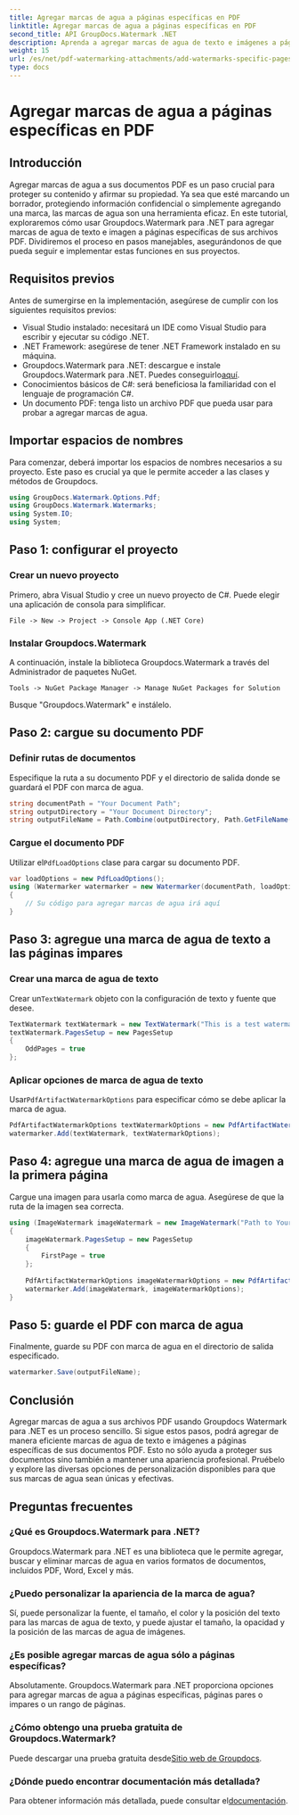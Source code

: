 ```yaml
---
title: Agregar marcas de agua a páginas específicas en PDF
linktitle: Agregar marcas de agua a páginas específicas en PDF
second_title: API GroupDocs.Watermark .NET
description: Aprenda a agregar marcas de agua de texto e imágenes a páginas específicas en archivos PDF usando Groupdocs para .NET. Siga nuestra guía detallada para proteger sus documentos.
weight: 15
url: /es/net/pdf-watermarking-attachments/add-watermarks-specific-pages-pdf/
type: docs
---
```

# Agregar marcas de agua a páginas específicas en PDF

## Introducción
Agregar marcas de agua a sus documentos PDF es un paso crucial para proteger su contenido y afirmar su propiedad. Ya sea que esté marcando un borrador, protegiendo información confidencial o simplemente agregando una marca, las marcas de agua son una herramienta eficaz. En este tutorial, exploraremos cómo usar Groupdocs.Watermark para .NET para agregar marcas de agua de texto e imagen a páginas específicas de sus archivos PDF. Dividiremos el proceso en pasos manejables, asegurándonos de que pueda seguir e implementar estas funciones en sus proyectos.
## Requisitos previos
Antes de sumergirse en la implementación, asegúrese de cumplir con los siguientes requisitos previos:
- Visual Studio instalado: necesitará un IDE como Visual Studio para escribir y ejecutar su código .NET.
- .NET Framework: asegúrese de tener .NET Framework instalado en su máquina.
-  Groupdocs.Watermark para .NET: descargue e instale Groupdocs.Watermark para .NET. Puedes conseguirlo[aquí](https://releases.groupdocs.com/Watermark/net/).
- Conocimientos básicos de C#: será beneficiosa la familiaridad con el lenguaje de programación C#.
- Un documento PDF: tenga listo un archivo PDF que pueda usar para probar a agregar marcas de agua.
## Importar espacios de nombres
Para comenzar, deberá importar los espacios de nombres necesarios a su proyecto. Este paso es crucial ya que le permite acceder a las clases y métodos de Groupdocs.
```csharp
using GroupDocs.Watermark.Options.Pdf;
using GroupDocs.Watermark.Watermarks;
using System.IO;
using System;
```
## Paso 1: configurar el proyecto
### Crear un nuevo proyecto
Primero, abra Visual Studio y cree un nuevo proyecto de C#. Puede elegir una aplicación de consola para simplificar.
```plaintext
File -> New -> Project -> Console App (.NET Core)
```
### Instalar Groupdocs.Watermark
A continuación, instale la biblioteca Groupdocs.Watermark a través del Administrador de paquetes NuGet.
```plaintext
Tools -> NuGet Package Manager -> Manage NuGet Packages for Solution
```
Busque "Groupdocs.Watermark" e instálelo.
## Paso 2: cargue su documento PDF
### Definir rutas de documentos
Especifique la ruta a su documento PDF y el directorio de salida donde se guardará el PDF con marca de agua.
```csharp
string documentPath = "Your Document Path";
string outputDirectory = "Your Document Directory";
string outputFileName = Path.Combine(outputDirectory, Path.GetFileName(documentPath));
```
### Cargue el documento PDF
 Utilizar el`PdfLoadOptions` clase para cargar su documento PDF.
```csharp
var loadOptions = new PdfLoadOptions();
using (Watermarker watermarker = new Watermarker(documentPath, loadOptions))
{
    // Su código para agregar marcas de agua irá aquí
}
```
## Paso 3: agregue una marca de agua de texto a las páginas impares
### Crear una marca de agua de texto
 Crear un`TextWatermark` objeto con la configuración de texto y fuente que desee.
```csharp
TextWatermark textWatermark = new TextWatermark("This is a test watermark", new Font("Arial", 8));
textWatermark.PagesSetup = new PagesSetup
{
    OddPages = true
};
```
### Aplicar opciones de marca de agua de texto
 Usar`PdfArtifactWatermarkOptions` para especificar cómo se debe aplicar la marca de agua.
```csharp
PdfArtifactWatermarkOptions textWatermarkOptions = new PdfArtifactWatermarkOptions();
watermarker.Add(textWatermark, textWatermarkOptions);
```
## Paso 4: agregue una marca de agua de imagen a la primera página
Cargue una imagen para usarla como marca de agua. Asegúrese de que la ruta de la imagen sea correcta.
```csharp
using (ImageWatermark imageWatermark = new ImageWatermark("Path to Your Image"))
{
    imageWatermark.PagesSetup = new PagesSetup
    {
        FirstPage = true
    };
    
    PdfArtifactWatermarkOptions imageWatermarkOptions = new PdfArtifactWatermarkOptions();
    watermarker.Add(imageWatermark, imageWatermarkOptions);
}
```
## Paso 5: guarde el PDF con marca de agua
Finalmente, guarde su PDF con marca de agua en el directorio de salida especificado.
```csharp
watermarker.Save(outputFileName);
```
## Conclusión
Agregar marcas de agua a sus archivos PDF usando Groupdocs Watermark para .NET es un proceso sencillo. Si sigue estos pasos, podrá agregar de manera eficiente marcas de agua de texto e imágenes a páginas específicas de sus documentos PDF. Esto no sólo ayuda a proteger sus documentos sino también a mantener una apariencia profesional. Pruébelo y explore las diversas opciones de personalización disponibles para que sus marcas de agua sean únicas y efectivas.
## Preguntas frecuentes
### ¿Qué es Groupdocs.Watermark para .NET?
Groupdocs.Watermark para .NET es una biblioteca que le permite agregar, buscar y eliminar marcas de agua en varios formatos de documentos, incluidos PDF, Word, Excel y más.
### ¿Puedo personalizar la apariencia de la marca de agua?
Sí, puede personalizar la fuente, el tamaño, el color y la posición del texto para las marcas de agua de texto, y puede ajustar el tamaño, la opacidad y la posición de las marcas de agua de imágenes.
### ¿Es posible agregar marcas de agua sólo a páginas específicas?
Absolutamente. Groupdocs.Watermark para .NET proporciona opciones para agregar marcas de agua a páginas específicas, páginas pares o impares o un rango de páginas.
### ¿Cómo obtengo una prueba gratuita de Groupdocs.Watermark?
 Puede descargar una prueba gratuita desde[Sitio web de Groupdocs](https://releases.groupdocs.com/).
### ¿Dónde puedo encontrar documentación más detallada?
 Para obtener información más detallada, puede consultar el[documentación](https://tutorials.groupdocs.com/Watermark/net/).